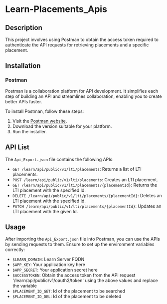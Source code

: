 # Learn-Placements_Apis

## Description

This project involves using Postman to obtain the access token required to authenticate the API requests for retrieving placements and a specific placement.

## Installation

### Postman

Postman is a collaboration platform for API development. It simplifies each step of building an API and streamlines collaboration, enabling you to create better APIs faster.

To install Postman, follow these steps:

1. Visit the [Postman website](https://www.postman.com/downloads/).
2. Download the version suitable for your platform.
3. Run the installer.

## API List

The `Api_Export.json` file contains the following APIs:

- `GET /learn/api/public/v1/lti/placements`: Returns a list of LTI placements.
- `POST /learn/api/public/v1/lti/placements`: Creates an LTI placement.
- `GET /learn/api/public/v1/lti/placements/{placementId}`: Returns the LTI placement with the specified Id.
- `DELETE /learn/api/public/v1/lti/placements/{placementId}`: Deletes an LTI placement with the specified Id.
- `PATCH /learn/api/public/v1/lti/placements/{placementId}`: Updates an LTI placement with the given Id.

## Usage

After importing the `Api_Export.json` file into Postman, you can use the APIs by sending requests to them. Ensure to set up the environment variables correctly:

- `$LEARN_DOMAIN`: Learn Server FQDN
- `$APP_KEY`: Your application key here
- `$APP_SECRET`: Your application secret here
- `$ACCESSTOKEN`: Obtain the access token from the API request '/learn/api/public/v1/oauth2/token' using the above values and replace the variable
- `$PLACEMENT_ID_GET`: Id of the placement to be searched
- `$PLACEMENT_ID_DEL`: Id of the placement to be deleted
